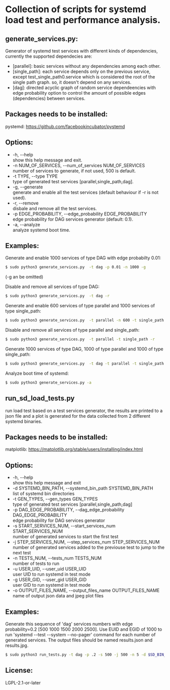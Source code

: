 # Collection of scripts for systemd load test and performance analysis.

## generate_services.py:

Generator of systemd test services with different kinds of dependencies, currently the supported dependecies are:
- [parallel]: basic services without any dependencies among each other.
- [single_path]: each service depends only on the previous service, 
except test_single_path0.service which is considered the root of the single path graph.
so, it doesn't depend on any services. 
- [dag]: directed acyclic graph of random service dependeencies with edge probability option to control the
amount of possible edges (dependencies) between services.

## Packages needs to be installed:
pystemd: https://github.com/facebookincubator/pystemd 

## Options:
-  -h, --help  
                        show this help message and exit.
-  -n NUM_OF_SERVICES, --num_of_services NUM_OF_SERVICES  
                        number of services to generate, if not used, 500 is default.
-  -t TYPE, --type TYPE  
                        type of generated test services [parallel,single_path,dag].
-  -g, --generate  
                        generate and enable all the test services (default behaviour if -r is not used).
-  -r, --remove  
                        disbale and remove all the test services.
-  -p EDGE_PROBABILITY, --edge_probability EDGE_PROBABILITY  
                        edge probability for DAG services generator (default: 0.1).
-  -a, --analyze  
                        analyze systemd boot time.

## Examples:
Generate and enable 1000 services of type DAG with edge probabilty 0.01:
```sh
$ sudo python3 generate_services.py  -t dag -p 0.01 -n 1000 -g
```
(-g an be omitted)

Disable and remove all services of type DAG:
```sh
$ sudo python3 generate_services.py  -t dag -r
```
Generate and enable 600 services of type parallel and 1000 services of type single_path:
```sh
$ sudo python3 generate_services.py  -t parallel -n 600 -t single_path -n 1000 
```
Disable and remove all services of type parallel and single_path:
```sh
$ sudo python3 generate_services.py  -t parallel -t single_path -r
```
Generate 1000 services of type DAG, 1000 of type parallel and 1000 of type single_path:
```sh
$ sudo python3 generate_services.py  -t dag -t parallel -t single_path -n 1000
```
Analyze boot time of systemd:
```sh
$ sudo python3 generate_services.py -a
```

## run_sd_load_tests.py

run load test based on a test services generator, the results are printed to a json file 
and a plot is generated for the data collected from 2 different systemd binaries. 

## Packages needs to be installed:
matplotlib: https://matplotlib.org/stable/users/installing/index.html

## Options:
-  -h, --help  
                        show this help message and exit
-  -d SYSTEMD_BIN_PATH, --systemd_bin_path SYSTEMD_BIN_PATH  
                        list of systemd bin directories
-  -t GEN_TYPES, --gen_types GEN_TYPES  
                        type of generated test services [parallel,single_path,dag]
-  -p DAG_EDGE_PROBABILITY, --dag_edge_probability DAG_EDGE_PROBABILITY  
                        edge probability for DAG services generator
-  -s START_SERVICES_NUM, --start_services_num START_SERVICES_NUM  
                        number of generated services to start the first test
-  -j STEP_SERVICES_NUM, --step_services_num STEP_SERVICES_NUM  
                        number of generated services added to the previouse test to jump to the next test
-  -n TESTS_NUM, --tests_num TESTS_NUM  
                        number of tests to run
-  -u USER_UID, --user_uid USER_UID  
                        user UID to run systemd in test mode
-  -g USER_GID, --user_gid USER_GID  
                        user GID to run systemd in test mode
-  -o OUTPUT_FILES_NAME, --output_files_name OUTPUT_FILES_NAME  
                        name of output json data and jpeg plot files

## Examples:
Generate this sequence of 'dag' services numbers with edge probability=0.2 [500 1000 1500 2000 2500].
Use EUID and EGID of 1000 to run 'systemd --test --system --no-pager' command for each number of 
generated services. The output files should be named results.json and results.jpg.
```sh
$ sudo python3 run_tests.py -t dag -p .2 -s 500 -j 500 -n 5 -d $SD_BIN_PATH1/systemd -d $SD_BIN_PATH2/systemd -o results -u 1000 -g 1000
```

## License:
LGPL-2.1-or-later
